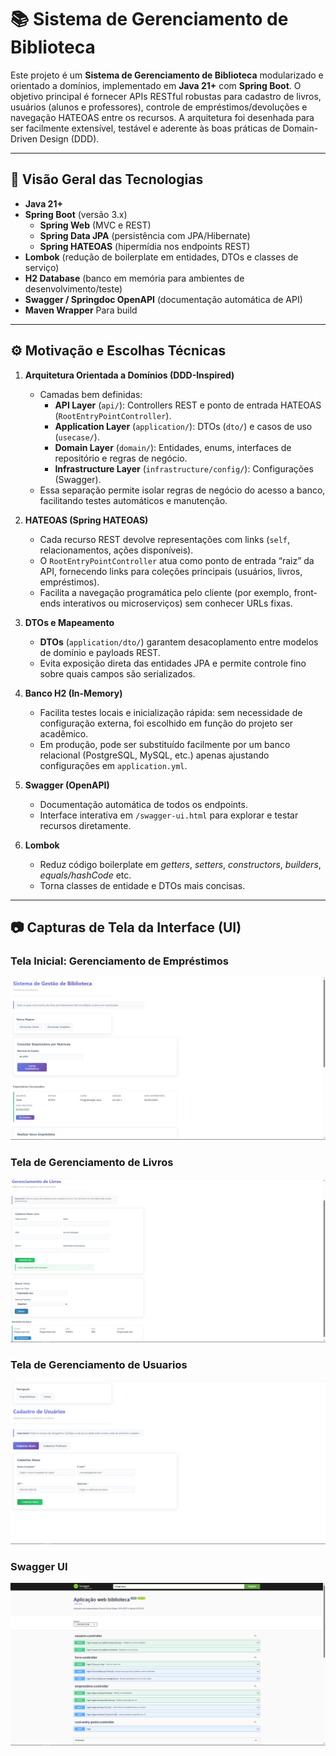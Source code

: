 # 📚 Sistema de Gerenciamento de Biblioteca

Este projeto é um **Sistema de Gerenciamento de Biblioteca** modularizado e orientado a domínios, implementado em **Java 21+** com **Spring Boot**. O objetivo principal é fornecer APIs RESTful robustas para cadastro de livros, usuários (alunos e professores), controle de empréstimos/devoluções e navegação HATEOAS entre os recursos. A arquitetura foi desenhada para ser facilmente extensível, testável e aderente às boas práticas de Domain-Driven Design (DDD).

---

## 🚀 Visão Geral das Tecnologias

- **Java 21+**
- **Spring Boot** (versão 3.x)
    - **Spring Web** (MVC e REST)
    - **Spring Data JPA** (persistência com JPA/Hibernate)
    - **Spring HATEOAS** (hipermídia nos endpoints REST)
- **Lombok** (redução de boilerplate em entidades, DTOs e classes de serviço)
- **H2 Database** (banco em memória para ambientes de desenvolvimento/teste)
- **Swagger / Springdoc OpenAPI** (documentação automática de API)
- **Maven Wrapper** Para build
---

## ⚙️ Motivação e Escolhas Técnicas

1. **Arquitetura Orientada a Domínios (DDD-Inspired)**
    - Camadas bem definidas:
        - **API Layer** (`api/`): Controllers REST e ponto de entrada HATEOAS (`RootEntryPointController`).
        - **Application Layer** (`application/`): DTOs (`dto/`) e casos de uso (`usecase/`).
        - **Domain Layer** (`domain/`): Entidades, enums, interfaces de repositório e regras de negócio.
        - **Infrastructure Layer** (`infrastructure/config/`): Configurações (Swagger).
    - Essa separação permite isolar regras de negócio do acesso a banco, facilitando testes automáticos e manutenção.

2. **HATEOAS (Spring HATEOAS)**
    - Cada recurso REST devolve representações com links (`self`, relacionamentos, ações disponíveis).
    - O `RootEntryPointController` atua como ponto de entrada “raiz” da API, fornecendo links para coleções principais (usuários, livros, empréstimos).
    - Facilita a navegação programática pelo cliente (por exemplo, front-ends interativos ou microserviços) sem conhecer URLs fixas.

3. **DTOs e Mapeamento**
    - **DTOs** (`application/dto/`) garantem desacoplamento entre modelos de domínio e payloads REST.
    - Evita exposição direta das entidades JPA e permite controle fino sobre quais campos são serializados.

4. **Banco H2 (In-Memory)**
    - Facilita testes locais e inicialização rápida: sem necessidade de configuração externa, foi escolhido em função do projeto ser acadêmico.
    - Em produção, pode ser substituído facilmente por um banco relacional (PostgreSQL, MySQL, etc.) apenas ajustando configurações em `application.yml`.

5. **Swagger (OpenAPI)**
    - Documentação automática de todos os endpoints.
    - Interface interativa em `/swagger-ui.html` para explorar e testar recursos diretamente.

6. **Lombok**
    - Reduz código boilerplate em *getters*, *setters*, *constructors*, *builders*, *equals/hashCode* etc.
    - Torna classes de entidade e DTOs mais concisas.

---

## 📷 Capturas de Tela da Interface (UI)

### Tela Inicial: Gerenciamento de Empréstimos
![Tela Inicial Emprestimos](imagens/Emprestimos.png)

### Tela de Gerenciamento de Livros
![Tela Livros](imagens/Livro.png)

### Tela de Gerenciamento de Usuarios
![Tela Usuario](imagens/Usuario.png)

### Swagger UI
![Tela Swagger](imagens/Swagger.png)



